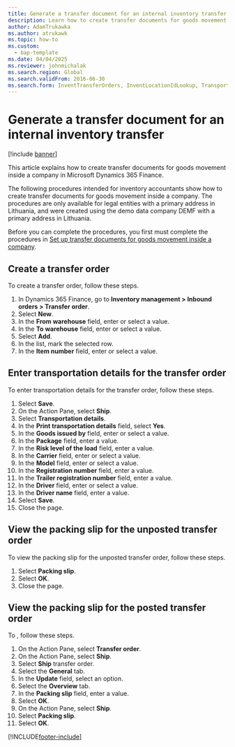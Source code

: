 ```yaml
---
title: Generate a transfer document for an internal inventory transfer
description: Learn how to create transfer documents for goods movement inside a company in Microsoft Dynamics 365 Finance.
author: AdamTrukawka
ms.author: atrukawk
ms.topic: how-to
ms.custom: 
  - bap-template
ms.date: 04/04/2025
ms.reviewer: johnmichalak
ms.search.region: Global
ms.search.validFrom: 2016-06-30
ms.search.form: InventTransferOrders, InventLocationIdLookup, TransportationDocument, HcmWorkerLookUp, SrsReportViewerForm, InventTransferParmShip
---
```


# Generate a transfer document for an internal inventory transfer

[!include [banner](../../includes/banner.md)]

This article explains how to create transfer documents for goods movement inside a company in Microsoft Dynamics 365 Finance.

The following procedures intended for inventory accountants show how to create transfer documents for goods movement inside a company. The procedures are only available for legal entities with a primary address in Lithuania, and were created using the demo data company DEMF with a primary address in Lithuania. 

Before you can complete the procedures, you first must complete the procedures in [Set up transfer documents for goods movement inside a company](set-up-transfer-documents-goods-movement-inside-company.md).


## Create a transfer order

To create a transfer order, follow these steps.

1. In Dynamics 365 Finance, go to **Inventory management \> Inbound orders \> Transfer order**.
1. Select **New**.
1. In the **From warehouse** field, enter or select a value.
1. In the **To warehouse** field, enter or select a value.
1. Select **Add**.
1. In the list, mark the selected row.
1. In the **Item number** field, enter or select a value.

## Enter transportation details for the transfer order

To enter transportation details for the transfer order, follow these steps.

1. Select **Save**.
1. On the Action Pane, select **Ship**.
1. Select **Transportation details**.
1. In the **Print transportation details** field, select **Yes**.
1. In the **Goods issued by** field, enter or select a value.
1. In the **Package** field, enter a value.
1. In the **Risk level of the load** field, enter a value.
1. In the **Carrier** field, enter or select a value.
1. In the **Model** field, enter or select a value.
1. In the **Registration number** field, enter a value.
1. In the **Trailer registration number** field, enter a value.
1. In the **Driver** field, enter or select a value.
1. In the **Driver name** field, enter a value.
1. Select **Save**.
1. Close the page.

## View the packing slip for the unposted transfer order

To view the packing slip for the unposted transfer order, follow these steps.

1. Select **Packing slip**.
1. Select **OK**.
1. Close the page.

## View the packing slip for the posted transfer order

To , follow these steps.

1. On the Action Pane, select **Transfer order**.
1. On the Action Pane, select **Ship**.
1. Select **Ship** transfer order.
1. Select the **General** tab.
1. In the **Update** field, select an option.
1. Select the **Overview** tab.
1. In the **Packing slip** field, enter a value.
1. Select **OK**.
1. On the Action Pane, select **Ship**.
1. Select **Packing slip**.
1. Select **OK**.



[!INCLUDE[footer-include](../../../includes/footer-banner.md)]
